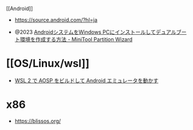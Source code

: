 [[Android]]

- https://source.android.com/?hl=ja

- @2023 [AndroidシステムをWindows PCにインストールしてデュアルブート環境を作成する方法 - MiniTool Partition Wizard](https://www.partitionwizard.jp/resizepartition/install-android-on-pc.html)

# [[OS/Linux/wsl]]

- [WSL 2 で AOSP をビルドして Android エミュレータを動かす](https://zenn.dev/sangotaro/articles/42e997fb78e9e1)


# x86

- https://blissos.org/
